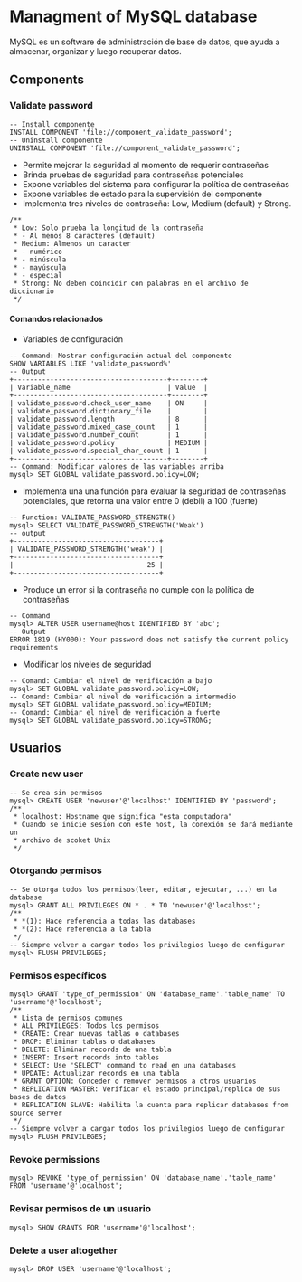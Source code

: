 # Managment of MySQL database
MySQL es un software de administración de base de datos, que ayuda
a almacenar, organizar y luego recuperar datos.

## Components
### Validate password
```mysql
-- Install componente
INSTALL COMPONENT 'file://component_validate_password';
-- Uninstall componente
UNINSTALL COMPONENT 'file://component_validate_password';
```
- Permite mejorar la seguridad al momento de requerir contraseñas
- Brinda pruebas de seguridad para contraseñas potenciales
- Expone variables del sistema para configurar la política de contraseñas
- Expone variables de estado para la supervisión del componente
- Implementa tres niveles de contraseña: Low, Medium (default) y Strong.
```mysql
/**
 * Low: Solo prueba la longitud de la contraseña
 * - Al menos 8 caracteres (default)
 * Medium: Almenos un caracter
 * - numérico
 * - minúscula
 * - mayúscula
 * - especial
 * Strong: No deben coincidir con palabras en el archivo de diccionario
 */
```
#### Comandos relacionados
- Variables de configuración
```mysql
-- Command: Mostrar configuración actual del componente
SHOW VARIABLES LIKE 'validate_password%'
-- Output
+--------------------------------------+--------+
| Variable_name                        | Value  |
+--------------------------------------+--------+
| validate_password.check_user_name    | ON     |
| validate_password.dictionary_file    |        |
| validate_password.length             | 8      |
| validate_password.mixed_case_count   | 1      |
| validate_password.number_count       | 1      |
| validate_password.policy             | MEDIUM |
| validate_password.special_char_count | 1      |
+--------------------------------------+--------+
-- Command: Modificar valores de las variables arriba
mysql> SET GLOBAL validate_password.policy=LOW;
```
- Implementa una una función para evaluar la seguridad de contraseñas potenciales,
	que retorna una valor entre 0 (debil) a 100 (fuerte)
```mysql
-- Function: VALIDATE_PASSWORD_STRENGTH()
mysql> SELECT VALIDATE_PASSWORD_STRENGTH('Weak')
-- output
+------------------------------------+
| VALIDATE_PASSWORD_STRENGTH('weak') |
+------------------------------------+
|                                 25 |
+------------------------------------+
```
- Produce un error si la contraseña no cumple con la política de contraseñas
```mysql
-- Command
mysql> ALTER USER username@host IDENTIFIED BY 'abc';
-- Output
ERROR 1819 (HY000): Your password does not satisfy the current policy requirements
```
- Modificar los niveles de seguridad
```mysql
-- Comand: Cambiar el nivel de verificación a bajo
mysql> SET GLOBAL validate_password.policy=LOW;
-- Comand: Cambiar el nivel de verificación a intermedio
mysql> SET GLOBAL validate_password.policy=MEDIUM;
-- Comand: Cambiar el nivel de verificación a fuerte
mysql> SET GLOBAL validate_password.policy=STRONG;
```


## Usuarios
### Create new user
```mysql
-- Se crea sin permisos
mysql> CREATE USER 'newuser'@'localhost' IDENTIFIED BY 'password';
/**
 * localhost: Hostname que significa "esta computadora"
 * Cuando se inicie sesión con este host, la conexión se dará mediante un 
 * archivo de scoket Unix
 */
```

### Otorgando permisos
```mysql
-- Se otorga todos los permisos(leer, editar, ejecutar, ...) en la database
mysql> GRANT ALL PRIVILEGES ON * . * TO 'newuser'@'localhost';
/**
 * *(1): Hace referencia a todas las databases
 * *(2): Hace referencia a la tabla
 */
-- Siempre volver a cargar todos los privilegios luego de configurar
mysql> FLUSH PRIVILEGES;
```

### Permisos específicos
```mysql
mysql> GRANT 'type_of_permission' ON 'database_name'.'table_name' TO 'username'@'localhost';
/**
 * Lista de permisos comunes
 * ALL PRIVILEGES: Todos los permisos
 * CREATE: Crear nuevas tablas o databases
 * DROP: Eliminar tablas o databases
 * DELETE: Eliminar records de una tabla
 * INSERT: Insert records into tables
 * SELECT: Use 'SELECT' command to read en una databases
 * UPDATE: Actualizar records en una tabla
 * GRANT OPTION: Conceder o remover permisos a otros usuarios
 * REPLICATION MASTER: Verificar el estado principal/replica de sus bases de datos
 * REPLICATION SLAVE: Habilita la cuenta para replicar databases from source server
 */
-- Siempre volver a cargar todos los privilegios luego de configurar
mysql> FLUSH PRIVILEGES;
```

### Revoke permissions
```mysql
mysql> REVOKE 'type_of_permission' ON 'database_name'.'table_name' FROM 'username'@'localhost';
```

### Revisar permisos de un usuario
```mysql
mysql> SHOW GRANTS FOR 'username'@'localhost';
```

### Delete a user altogether
```mysql
mysql> DROP USER 'username'@'localhost';
```
